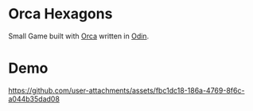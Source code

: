 # Orca Hexagons

Small Game built with [Orca](https://orca-app.dev) written in [Odin](https://odin-lang.org).

# Demo

https://github.com/user-attachments/assets/fbc1dc18-186a-4769-8f6c-a044b35dad08


